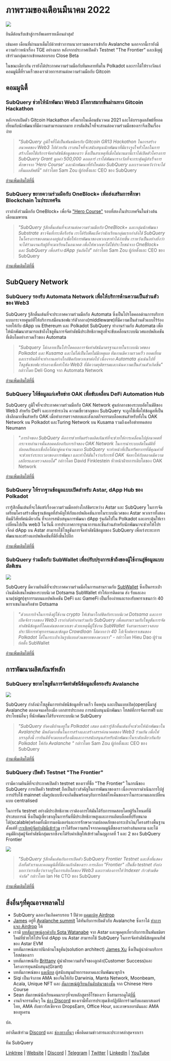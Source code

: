 # ภาพรวมของเดือนมีนาคม 2022

![](https://miro.medium.com/max/1400/1*ePGA5YU2NgY-qhQ66xAzcg.png)

ยินดีต้อนรับเข้าสู่การอัพเดทรายเดือนล่าสุด!

เช่นเคย เดือนที่ผ่านมาเต็มไปด้วยข่าวการผนวกรวมของเราเข้ากับ Avalanche  นอกจากนี้เรายังมีความก้าวหน้าเรื่อง TGE อย่างมาก หลังจากประกาศเปิดตัว Testnet "The Frontier" และเชิญผู้เข้าร่วมกลุ่มแรกเข้าทดสอบรอบ Close Beta

ในขณะเดียวกัน เรายังได้ประกาศความร่วมมือกับทีมหลายทีมใน Polkadot และเราได้ให้รางวัลแก่คอมมูนิตี้ที่รวดเร็วของเราด้วยการสานต่อความร่วมมือกับ Gitcoin

## คอมมูนิตี้

### SubQuery ช่วยให้นักพัฒนา Web3 มีโอกาสมากขึ้นผ่านทาง Gitcoin Hackathon

หลังจากเปิดตัว Gitcoin Hackathon ครั้งแรกในเดือนธันวาคม 2021 และได้บรรลุผลลัพธ์ที่ยอดเยี่ยมกับนักพัฒนาที่มีความสามารถมากมาย การตัดสินใจที่จะสานต่อความร่วมมือของเราจึงเป็นเรื่องง่าย

> _"SubQuery ภูมิใจที่ได้เป็นพันธมิตรกับ Gitcoin GR13 Hackathon ในการสร้างอนาคตของ Web3 ไปด้วยกัน เราสนใจที่จะสนับสนุนนักพัฒนาที่มีแรงจูงใจทั่วโลกในการสร้างโดยใช้บริการจัดทำดัชนีข้อมูลของเรา ซึ่งเป็นสาเหตุที่เมื่อไม่นานมานี้เราได้เปิดตัวโครงการ SubQuery Grant มูลค่า 500,000 ดอลลาร์ เราได้พัฒนารางวัลที่จะกระตุ้นผู้สำเร็จการศึกษาจาก 'Hero Course' และนักพัฒนาที่ยังใหม่ต่อ SubQuery และเราคาดหวังว่าจะได้เห็นผลลัพธ์นี้"_ กล่าวโดย Sam Zou ผู้ก่อตั้งและ CEO ของ SubQuery

[อ่านเพิ่มเติมได้ที่นี่](../blogs/20220308-gitcoin13-hackathon.md)

### SubQuery ขยายความร่วมมือกับ OneBlock+ เพื่อส่งเสริมการศึกษา Blockchain ในประเทศจีน

เรากำลังร่วมมือกับ OneBlock+ เพื่อจัด ["Hero Course"](https://doc.subquery.network/academy/herocourse/) รอบที่สองในประเทศจีนในช่วงต้นเดือนเมษายน

> _"SubQuery รู้สึกตื่นเต้นที่จะสานต่อความร่วมมือกับ OneBlock+ และกลุ่มนักพัฒนา Substrate ชาวจีนที่กระตือรือร้น เราได้รับฟีดแบ็คว่านักเรียนกลุ่มแรกกำลังใช้ SubQuery ในโครงการของตนเองอยู่แล้วเพื่อให้การพัฒนาของพวกเขาทำได้ง่ายขึ้น เราหวังเป็นอย่างยิ่งว่าจะได้ร่วมงานกับผู้ที่จะมาเรียนในอนาคต เพื่อให้พวกเขาได้ใช้ประโยชน์จาก OneBlock+ และ SubQuery เพื่อสร้าง dApp รุ่นถัดไป"_ กล่าวโดย Sam Zou ผู้ก่อตั้งและ CEO ของ SubQuery

[อ่านเพิ่มเติมได้ที่นี่](../blogs/20220308-oneblock-education.md)

## SubQuery Network

### SubQuery รองรับ Automata Network เพื่อให้บริการด้านความเป็นส่วนตัวของ Web3

SubQuery รู้สึกตื่นเต้นที่จะประกาศความร่วมมือกับ Automata ซึ่งเป็นโปรโตคอลด้านการบริการแบบกระจายศูนย์ที่ให้บริการเสมือนซอฟแวร์ตัวกลาง(middleware)ที่มีความเป็นส่วนตัวแบบไร้ร่องรอยให้กับ dApp บน Ethereum และ Polkadot SubQuery ทำงานร่วมกับ Automata เพื่อให้นักพัฒนาสามารถเข้าถึงโซลูชันการจัดทำดัชนีประสิทธิภาพสูงที่จะขับเคลื่อนระบบนิเวศแอปพลิเคชันที่เติบโตอย่างรวดเร็วของ Automata

> _"Subquery ได้กลายเป็นโปรโตคอลการจัดทำดัชนีมาตรฐานภายในระบบนิเวศของ Polkadot และ Kusama และไม่ได้เป็นโดยไม่มีเหตุผล ทีมงานมีความรวดเร็ว ยอดเยี่ยม และเรายินดีที่จะทำงานอย่างใกล้ชิดกับพวกเขาต่อไป เนื่องจาก Automata มุ่งเน้นไปที่โซลูชันซอฟแวร์กลางเพื่อทำให้อ Web3 ที่มีความยุติธรรมและเน้นความเป็นส่วนตัวเกิดขึ้น"_ กล่าวโดย Deli Gong จาก Automata Network

[อ่านเพิ่มเติมได้ที่นี่](../customer_announcements/20220317-automata.md)

### SubQuery ให้ข้อมูลแก่เครือข่าย OAK เพื่อขับเคลื่อน DeFi Automation Hub

SubQuery ภูมิใจที่จะประกาศความร่วมมือกับ OAK Network ศูนย์กลางของระบบอัตโนมัติของ Web3 สำหรับ DeFi และการชำระเงิน ความเชี่ยวชาญของ SubQuery จะถูกใช้เพื่อให้ข้อมูลที่เป็นเชิงลึกมากขึ้นสำหรับ OAK เมื่อทำการตรวจสอบและสังเกตกิจกรรมบล็อคเชนสำหรับทั้งใน OAK Network  บน Polkadot และTuring Network บน Kusama รวมถึงเครือข่ายทดสอบ Neumann

> _"ภารกิจของ SubQuery คือการช่วยทีมสร้างผลิตภัณฑ์ที่จะช่วยให้การเคลื่อนไปสู่อนาคตที่กระจายอำนาจนั้นสอดคล้องกับภารกิจของ OAK Network ในการนำระบบอัตโนมัติที่ปลอดภัยและเชื่อถือได้มาสู่คนจำนวนมาก SubQuery จะทำหน้าที่เป็นทรัพยากรที่มีคุณค่าที่จะช่วยเร่งระยะเวลาของการพัฒนา และทำให้มั่นใจว่าบริการที่ OAK จัดหาให้กับตลาดมีความเสถียรและตรวจสอบได้"_ กล่าวโดย David Finklestein หัวหน้าฝ่ายการเติบโตของ OAK Network

[อ่านเพิ่มเติมได้ที่นี่](../customer_announcements/20220315-oak-network.md)

### SubQuery ให้รากฐานข้อมูลแบบเปิดสำหรับ Astar, dApp Hub ของ Polkadot

เรารู้สึกตื่นเต้นที่จะได้แชร์เรื่องความร่วมมืออย่างใกล้ชิดระหว่าง Astar และ SubQuery ในการจัดเตรียมโครงสร้างพื้นฐานข้อมูลที่สำคัญให้กับแอปพลิเคชันภายในระบบนิเวศของ Astar พวกเราทั้งสองทีมมีวิสัยทัศน์เดียวกัน ที่จะการสนับสนุนการพัฒนา dApp รุ่นถัดไปใน Polkadot และกระตุ้นให้เราเปลี่ยนไปเป็น web3 ในวันนี้ การประกาศการบูรณาการและชิ้นส่วนสำหรับนักพัฒนาจะช่วยให้โปรเจ็กต์ dApp บน Astar สามารถใช้โซลูชันการจัดทำดัชนีข้อมูลของ SubQuery เพื่อเร่งระยะการพัฒนาและสร้างแอปพลิเคชันที่ดียิ่งขึ้นไปอีก

[อ่านเพิ่มเติมได้ที่นี่](../customer_announcements/20220302-astar.md)

### SubQuery ร่วมมือกับ SubWallet เพื่อปรับปรุงการเข้าถึงของผู้ใช้งานสู่ข้อมูลแบบมัลติเชน

![](https://miro.medium.com/max/1400/1*2F2Itdhy6CPL0K1OF4flbA.png)

SubQuery มีความยินดีที่จะประกาศความร่วมมือในการผสานรวมกับ [SubWallet](https://subwallet.app/) ซึ่งเป็นกระเป๋าเงินมัลติเชนใหม่ของระบบนิเวศ Dotsama SubWallet ทำให้การติดตาม ส่ง รับและลงนาม(sign)ธุรกรรมบนแอปพลิเคชัน DeFi และ GameFi เป็นเรื่องง่ายและรองรับพาราเชนกว่า 40 พาราเชนในเครือข่าย Dotsama

> _"ด้วยภารกิจในการดึงผู้ใช้งาน crypto ให้เข้ามาใกล้ชิดกับระบบนิเวศ Dotsama และการเปิดจักรวาลของ Web3 เรากำลังทำงานร่วมกับ SubQuery เพื่อผสานรวมกับโซลูชันการจัดทำดัชนีข้อมูลที่โดดเด่นของพวกเขา ด้วยเหตุนี้ผู้ใช้งาน SubWallet จึงสามารถตรวจสอบประวัติการทำธุรกรรมและข้อมูล Crowdloan ได้มากกว่า 40 โปเจ็กต์พาราเชนของ Polkadot ได้ในกระเป๋าเงินรูปแบบส่วนขยายของพวกเรา"_ -  กล่าวโดย Hieu Dao ผู้ร่วมก่อตั้ง SubWallet

[อ่านเพิ่มเติมได้ที่นี่](../customer_announcements/20220331-subwallet.md)

## การพัฒนาผลิตภัณฑ์หลัก

### SubQuery ขยายโซลูชันการจัดทำดัชนีข้อมูลเพื่อรองรับ Avalanche

![](https://miro.medium.com/max/1400/1*d4CnfS7YSvAhxcgBEdwCiA.png)

SubQuery กำลังนำโซลูชันการทำดัชนีข้อมูลที่รวดเร็ว ยืดหยุ่น และเป็นแบบเปิด(open)นี้มาสู่ Avalanche ตลอดจนเครื่องมือ เอกสารประกอบ การสนับสนุนนักพัฒนา โฮสต์ที่การจัดการฟรี และประโยชน์อื่นๆ ที่นักพัฒนาได้รับจากระบบนิเวศ SubQuery

> _"SubQuery ยังคงมีบ้านอยู่ใน Polkadot เสมอ แต่เรารู้สึกตื่นเต้นที่จะช่วยให้นักพัฒนาใน Avalanche มีพลังมากขึ้นในการสร้างและสร้างสรรค์อนาคตของ Web3 ร่วมกัน เพื่อให้บรรลุสิ่งนี้ เรายินดีที่จะมอบเครื่องมือและการสนับสนุนสำหรับนักพัฒนาในระดับเดียวกันกับ Polkadot ให้กับ Avalanche "_ กล่าวโดย Sam Zou ผู้ก่อตั้งและ CEO ของ SubQuery

[อ่านเพิ่มเติมได้ที่นี่](../blogs/20220321-avalache.md)

### SubQuery เปิดตัว Testnet "The Frontier"

เรามีความยินดีที่จะประกาศเปิดตัว testnet ของเราที่ชื่อ "The Frontier" ในกรณีของ SubQuery การเปิดตัว testnet ถือเป็นก้าวสำคัญในการพัฒนาของเรา เนื่องจากเราดำเนินการไปสู่การปรับใช้ mainnet เต็มรูปแบบซึ่งจะเกิดขึ้นพร้อมๆกับการลิสต์โทเค็นของเราในกระดานแลกเปลี่ยนแบบ centralised

ในการรัน testnet อย่างมีประสิทธิภาพ เราต้องการให้มันได้รับการทดสอบโดยผู้รันโหนดที่มีประสบการณ์ ซึ่งเป็นผู้เชี่ยวชาญในการรันที่มีประสิทธิภาพสูงและการผลิตบล็อคที่ปรับขนาดได้(scalable)พร้อมทั้งมีการมอนิเตอร์และการรักษาความปลอดภัยของกระเป๋าเงิน/โครงสร้างพื้นฐาน ตั้งแต่ที่ [เราเชิญผู้จัดทำดัชนีเข้าร่วม](../blogs/20211202-indexer-invitation.md) เราได้รับความสนใจจากคอมมูนิตี้ของเราอย่างล้นหลาม และได้อนุมัติกลุ่มผู้จัดทำดัชนีกลุ่มแรกซึ่งจะได้รับคำเชิญให้เข้าร่วมในฤดูกาลที่ 1 และ 2 ของ SubQuery Frontier

![](https://miro.medium.com/max/1400/1*_iqge0IqXriY7Zl0hUKQ3g.png)

> _"SubQuery รู้สึกตื่นเต้นกับการเปิดตัว SubQuery Frontier Testnet และสิ่งที่แสดงถึงทั้งตัวเราและคอมมูนิตี้ที่มีคามภักดีของเรา การเลือก "Frontier" เป็นชื่อ testnet ยังบ่งบอกว่าเราเชื่อว่าเราอยู่ในการเติบโตของ Web3 และเราต้องการให้ Indexer ก้าวข้ามขีดจำกัด"_ กล่าวโดย Ian He CTO ของ SubQuery

[อ่านเพิ่มเติมได้ที่นี่](../blogs/20220330-frontier-testnet.md)

## สิ่งอื่นๆที่คุณอาจพลาดไป

- SubQuery ฉลองวันเกิดครบรอบ 1 ปีด้วย [แคมเปญ Airdrop](https://gleam.io/leBTF/subquery-1st-birthday-airdrop-)
- [James](https://matchstiq.io/stories/james-bayly-head-of-business-development-at-subquery/) อยู่ที่ [Avalanche summit](https://www.avalanchesummit.com/agenda/speakers/1565739) ได้ทันกับการเปิดตัวกับ Avalanche ซึ่งเราได้ [ทำการแจก Airdrop](https://gleam.io/pPoMH/-subquery-x-avalanche-airdrop-competition) ให้
- เรามี [บทสัมภาษณ์ลูกค้ากับ Sota Watanabe](https://www.youtube.com/watch?v=KczSlTcb6aw) จาก Astar และพูดคุยเกี่ยวกับการเป็นพันธมิตรใหม่ที่ช่วยให้โปรเจ็กต์ dApp บน Astar สามารถใช้ SubQuery ในการจัดทำดัชนีข้อมูลเนทีฟของ Astar EVM
- บทสัมภาษณ์สถาปนิกด้านโซลูชัน(solution architect) [James Xu](https://www.youtube.com/watch?v=K-d-3JA5IsA) ซึ่งเป็นผู้นำด้านบริการโฮสต์ของเรา
- บทสัมภาษณ์กับ [Brittany](https://www.youtube.com/watch?v=IyKg2Gu2A8g) ผู้นำฝ่ายความสำเร็จของลูกค้า(Customer Success)และโครงการทุนสนับสนุน(Grant)
- บทสัมภาษณ์ของ [แดเนียล](https://www.youtube.com/watch?v=meaictYiskI&feature=youtu.be) ผู้สนับสนุนฝ่ายการตลาดและทีมพัฒนาธุรกิจ
- Siqi เป็นเจ้าภาพ AMA ของจีนให้กับ Darwinia, Manta Network, Moonbeam, Acala, Unique NFT และ [สัมภาษณ์ผู้เรียนอันดับต้นๆของชั้น](https://www.youtube.com/watch?v=z13w7GmpZWw) จาก Chinese Hero Course
- Sean สัมภาษณ์นักเรียนคนแรกๆที่จบหลักสูตรฮีโร่ของเรา ซึ่งสามารถดูได้[ที่นี่](https://www.youtube.com/watch?v=pItgREDAprc)
- งานกิจกรรมอื่นๆ ใน [ช่อง Discord](https://discord.com/invite/subquery) ของเรามีทั้งการประชุมเชิงปฏิบัติการร่วมกับแอมบาสเดอร์ไทย, AMA กับชาวรัสเซียจาก DropsEarn, Office Hour, และภาษาเยอรมันและ AMA ของยูเครน

ปล.

อย่าลืมเข้าร่วม [Discord](https://discord.com/invite/subquery) และ [ช่องทางอื่นๆ](https://linktr.ee/subquerynetwork) เพื่อติดตามข่าวสารและประกาศล่าสุดจากเรา

ทีม SubQuery

[Linktree](https://linktr.ee/subquerynetwork) | [Website](https://subquery.network/) | [Discord](https://discord.com/invite/78zg8aBSMG) | [Telegram](https://t.me/subquerynetwork) | [Twitter](https://twitter.com/subquerynetwork) | [LinkedIn](https://www.linkedin.com/company/subquery) | [YouTube](https://www.youtube.com/channel/UCi1a6NUUjegcLHDFLr7CqLw)
